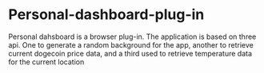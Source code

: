 # Personal-dashboard-plug-in
Personal dahsboard is a browser plug-in. The application is based on three api. One to generate a random background for the app, another to retrieve current dogecoin price data, and a third used to retrieve temperature data for the current location

